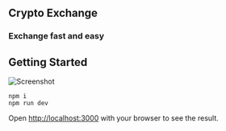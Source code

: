 ## Crypto Exchange

### Exchange fast and easy

## Getting Started

![Screenshot](https://user-images.githubusercontent.com/95414701/191026741-72e14243-516c-4d4b-84c3-be6d13a46809.png)
```
npm i
npm run dev
```

Open [http://localhost:3000](http://localhost:3000) with your browser to see the result.


